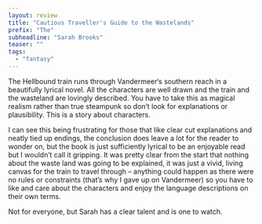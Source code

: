 ```yaml
---
layout: review
title: "Cautious Traveller's Guide to the Wastelands"
prefix: "The"
subheadline: "Sarah Brooks"
teaser: ""
tags:
  - "fantasy"
---
```


The Hellbound train runs through Vandermeer‘s southern reach in a beautifully
lyrical novel. All the characters are well drawn and the train and the
wasteland are lovingly described. You have to take this as magical realism
rather than true steampunk so don’t look for explanations or plausibility. This
is a story about characters.

I can see this being frustrating for those that like clear cut explanations and
neatly tied up endings, the conclusion does leave a lot for the reader to
wonder on, but the book is just sufficiently lyrical to be an enjoyable read
but I wouldn’t call it gripping. It was pretty clear from the start that
nothing about the waste land was going to be explained, it was just a vivid,
living canvas for the train to travel through – anything could happen as there
were no rules or constraints (that’s why I gave up on Vandermeer) so you have
to like and care about the characters and enjoy the language descriptions on
their own terms.

Not for everyone, but Sarah has a clear talent and is one to watch.
